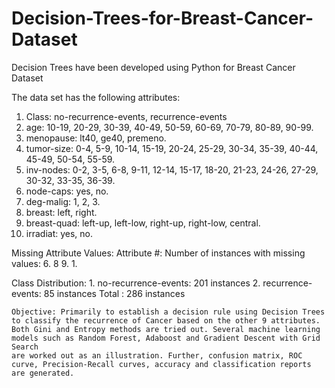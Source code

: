 # Decision-Trees-for-Breast-Cancer-Dataset
Decision Trees have been developed using Python for Breast Cancer Dataset

The data set has the following attributes:

   1. Class: no-recurrence-events, recurrence-events
   2. age: 10-19, 20-29, 30-39, 40-49, 50-59, 60-69, 70-79, 80-89, 90-99.
   3. menopause: lt40, ge40, premeno.
   4. tumor-size: 0-4, 5-9, 10-14, 15-19, 20-24, 25-29, 30-34, 35-39, 40-44,
                  45-49, 50-54, 55-59.
   5. inv-nodes: 0-2, 3-5, 6-8, 9-11, 12-14, 15-17, 18-20, 21-23, 24-26,
                 27-29, 30-32, 33-35, 36-39.
   6. node-caps: yes, no.
   7. deg-malig: 1, 2, 3.
   8. breast: left, right.
   9. breast-quad: left-up, left-low, right-up,	right-low, central.
  10. irradiat:	yes, no.
  
  Missing Attribute Values: 
   Attribute #:  Number of instances with missing values:
   6.             8
   9.             1.
   
   Class Distribution:
    1. no-recurrence-events: 201 instances
    2. recurrence-events: 85 instances
    Total : 286 instances
    
    Objective: Primarily to establish a decision rule using Decision Trees to classify the recurrence of Cancer based on the other 9 attributes. 
    Both Gini and Entropy methods are tried out. Several machine learning models such as Random Forest, Adaboost and Gradient Descent with Grid Search 
    are worked out as an illustration. Further, confusion matrix, ROC curve, Precision-Recall curves, accuracy and classification reports are generated.
